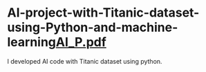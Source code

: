 # AI-project-with-Titanic-dataset-using-Python-and-machine-learning[AI_P.pdf](https://github.com/Dhruvt07/AI-project-with-Titanic-dataset/files/10471595/AI_P.pdf)

I developed AI code with Titanic dataset using python.
